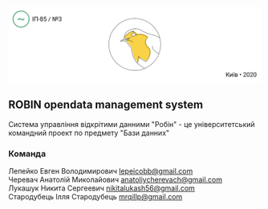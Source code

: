 <p align="center">
  <img src="./assets/readme-header.png"/>
</p>

## ROBIN opendata management system
Система управління відкрітими данними "Робін" - це університетський командний проект по предмету "Бази данних"

### Команда
Лепейко Евген Володимирович [lepeicobb@gmail.com](mailto:lepeicobb@gmail.com)\
Черевач Анатолій Миколайович [anatoliycherevach@gmail.com](mailto:anatoliycherevach@gmail.com)\
Лукашук Никита Сергеевич [nikitalukash56@gmail.com](mailto:nikitalukash56@gmail.com)\
Стародубець Ілля Стародубець [mrqillp@gmail.com](mailto:mrqillp@gmail.com)